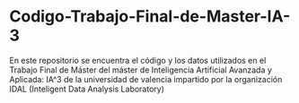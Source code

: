 # Codigo-Trabajo-Final-de-Master-IA-3
En este repositorio se encuentra el código y los datos utilizados en el Trabajo Final de Máster del máster de Inteligencia Artificial Avanzada y Aplicada: IA^3 de la universidad de valencia impartido por la organización IDAL (Inteligent Data Analysis Laboratory)
